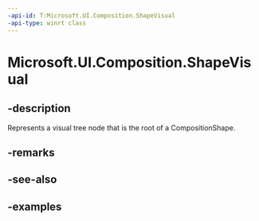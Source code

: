 ```yaml
---
-api-id: T:Microsoft.UI.Composition.ShapeVisual
-api-type: winrt class
---
```


<!-- Class syntax.
public class ShapeVisual : ContainerVisual, ContainerVisual
-->

# Microsoft.UI.Composition.ShapeVisual

## -description

Represents a visual tree node that is the root of a CompositionShape.

## -remarks

## -see-also

## -examples

